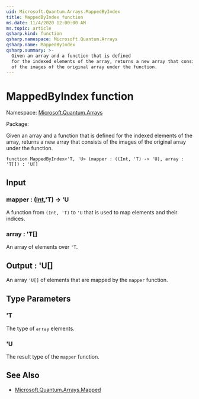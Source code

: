 ```yaml
---
uid: Microsoft.Quantum.Arrays.MappedByIndex
title: MappedByIndex function
ms.date: 11/4/2020 12:00:00 AM
ms.topic: article
qsharp.kind: function
qsharp.namespace: Microsoft.Quantum.Arrays
qsharp.name: MappedByIndex
qsharp.summary: >-
  Given an array and a function that is defined
  for the indexed elements of the array, returns a new array that consists
  of the images of the original array under the function.
---
```


# MappedByIndex function

Namespace: [Microsoft.Quantum.Arrays](xref:Microsoft.Quantum.Arrays)

Package: [](https://nuget.org/packages/)


Given an array and a function that is definedfor the indexed elements of the array, returns a new array that consistsof the images of the original array under the function.

```qsharp
function MappedByIndex<'T, 'U> (mapper : ((Int, 'T) -> 'U), array : 'T[]) : 'U[]
```


## Input

### mapper : ([Int](xref:microsoft.quantum.lang-ref.int),'T) -> 'U

A function from `(Int, 'T)` to `'U` that is used to map elementsand their indices.


### array : 'T[]

An array of elements over `'T`.



## Output : 'U[]

An array `'U[]` of elements that are mapped by the `mapper` function.

## Type Parameters

### 'T

The type of `array` elements.
### 'U

The result type of the `mapper` function.

## See Also

- [Microsoft.Quantum.Arrays.Mapped](xref:Microsoft.Quantum.Arrays.Mapped)
